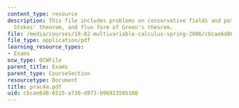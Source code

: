 ```yaml
---
content_type: resource
description: This file includes problems on conservative fields and potential functions,
  Stokes' theorem, and flux form of Green's theorem.
file: /media/courses/18-02-multivariable-calculus-spring-2006/cbcae6d86515a730d973b9692358b160_prac4a.pdf
file_type: application/pdf
learning_resource_types:
- Exams
ocw_type: OCWFile
parent_title: Exams
parent_type: CourseSection
resourcetype: Document
title: prac4a.pdf
uid: cbcae6d8-6515-a730-d973-b9692358b160
---
```

